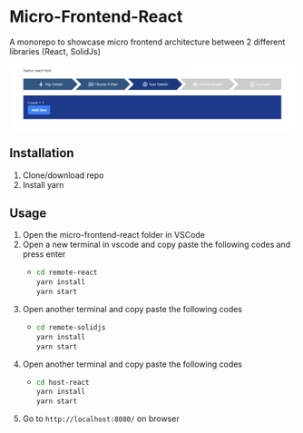 # Micro-Frontend-React

A monorepo to showcase micro frontend architecture between 2 different libraries (React, SolidJs)

<p align="center"> 
    <img src="assets/micro-frontend-react.png" align="center"></img>
</p>

## Installation

1. Clone/download repo
2. Install yarn

## Usage

1. Open the micro-frontend-react folder in VSCode
2. Open a new terminal in vscode and copy paste the following codes and press enter
   - ```bash
     cd remote-react
     yarn install
     yarn start
     ```
3. Open another terminal and copy paste the following codes
   - ```bash
     cd remote-solidjs
     yarn install
     yarn start
     ```
4. Open another terminal and copy paste the following codes
   - ```bash
     cd host-react
     yarn install
     yarn start
     ```
5. Go to `http://localhost:8080/` on browser
